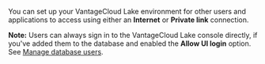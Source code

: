 You can set up your VantageCloud Lake environment for other users and applications to access using either an **Internet** or **Private link** connection.

**Note:** Users can always sign in to the VantageCloud Lake console directly, if you've added them to the database and enabled the **Allow UI login** option. See [Manage database users](wxe1659392685092.md).

